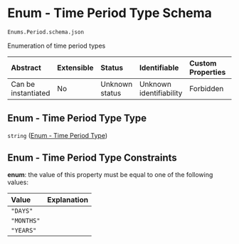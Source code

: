 # Enum - Time Period Type Schema

```txt
Enums.Period.schema.json
```

Enumeration of time period types

| Abstract            | Extensible | Status         | Identifiable            | Custom Properties | Additional Properties | Access Restrictions | Defined In                                                               |
| :------------------ | :--------- | :------------- | :---------------------- | :---------------- | :-------------------- | :------------------ | :----------------------------------------------------------------------- |
| Can be instantiated | No         | Unknown status | Unknown identifiability | Forbidden         | Allowed               | none                | [Period.schema.json](../enums/Period.schema.json "open original schema") |

## Enum - Time Period Type Type

`string` ([Enum - Time Period Type](period.md))

## Enum - Time Period Type Constraints

**enum**: the value of this property must be equal to one of the following values:

| Value      | Explanation |
| :--------- | :---------- |
| `"DAYS"`   |             |
| `"MONTHS"` |             |
| `"YEARS"`  |             |
